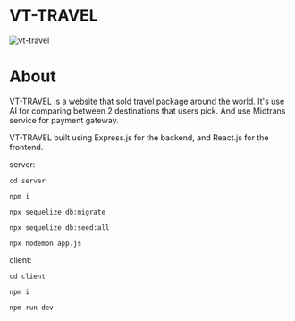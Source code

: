 # VT-TRAVEL

![vt-travel](https://github.com/vicent909/VT-TRAVEL/blob/main/vt.gif)

# About

VT-TRAVEL is a website that sold travel package around the world. It's use AI for comparing between 2 destinations that users pick. And use Midtrans service for payment gateway.

VT-TRAVEL built using Express.js for the backend, and React.js for the frontend.

server:
```
cd server 

npm i 

npx sequelize db:migrate

npx sequelize db:seed:all

npx nodemon app.js
```

client:
```
cd client

npm i 

npm run dev
```
